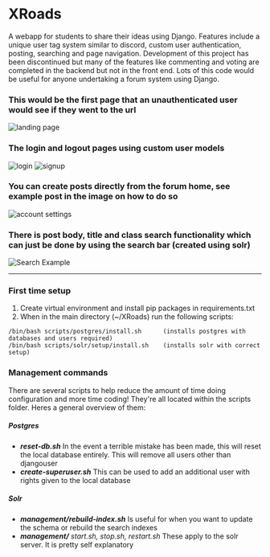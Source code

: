 # XRoads
A webapp for students to share their ideas using Django. Features include a unique user tag system similar to discord, custom user authentication, posting, searching and page navigation. Development of this project has been discontinued but many of the features like commenting and voting are completed in the backend but not in the front end. Lots of this code would be useful for anyone undertaking a forum system using Django.

### This would be the first page that an unauthenticated user would see if they went to the url
![landing page](https://user-images.githubusercontent.com/31194806/69973126-fa2a3c80-14f0-11ea-9d34-6168b0beffdf.png)

### The login and logout pages using custom user models
![login](https://user-images.githubusercontent.com/31194806/69973127-fa2a3c80-14f0-11ea-96d3-5693c18f7c1b.png)
![signup](https://user-images.githubusercontent.com/31194806/69973130-fac2d300-14f0-11ea-8812-897c4848ac10.png)

### You can create posts directly from the forum home, see example post in the image on how to do so
![account settings](https://user-images.githubusercontent.com/31194806/69973123-fa2a3c80-14f0-11ea-987b-c7524a588ff0.png)

### There is post body, title and class search functionality which can just be done by using the search bar (created using solr)
![Search Example](https://user-images.githubusercontent.com/31194806/69973129-fac2d300-14f0-11ea-82e7-e766488c5507.png)

---

### First time setup
1. Create virtual environment and install pip packages in requirements.txt
2. When in the main directory (~/XRoads) run the following scripts:
```terminal
/bin/bash scripts/postgres/install.sh      (installs postgres with databases and users required)
/bin/bash scripts/solr/setup/install.sh    (installs solr with correct setup)
```

### Management commands
There are several scripts to help reduce the amount of time doing configuration and more time coding! 
They're all located within the scripts folder. Heres a general overview of them:
##### Postgres
-  **_reset-db.sh_** In the event a terrible mistake has been made, this will reset the local database entirely. This will remove all users other than djangouser
- **_create-superuser.sh_** This can be used to add an additional user with rights given to the local database
##### Solr
- **_management/rebuild-index.sh_** Is useful for when you want to update the schema or rebuild the search indexes
- **_management/_** _start.sh, stop.sh, restart.sh_ These apply to the solr server. It is pretty self explanatory
